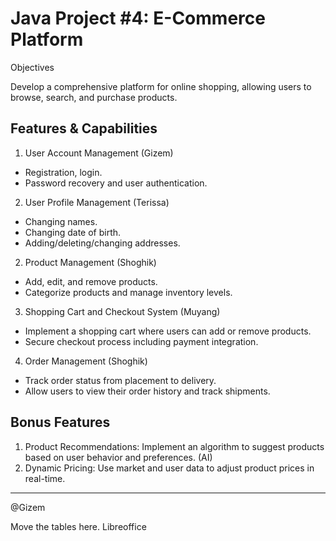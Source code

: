 # Java Project #4: E-Commerce Platform
Objectives

Develop a comprehensive platform for online shopping, allowing users to browse, search, and purchase products.

## Features & Capabilities

1. User Account Management (Gizem)
- Registration, login.
- Password recovery and user authentication.

2. User Profile Management (Terissa)
- Changing names.
- Changing date of birth.
- Adding/deleting/changing addresses.

2. Product Management (Shoghik)
- Add, edit, and remove products.
- Categorize products and manage inventory levels.

3. Shopping Cart and Checkout System (Muyang)
- Implement a shopping cart where users can add or remove products.
- Secure checkout process including payment integration.

4. Order Management (Shoghik)
- Track order status from placement to delivery.
- Allow users to view their order history and track shipments.

## Bonus Features

1. Product Recommendations: Implement an algorithm to suggest products based on user behavior and preferences. (AI)
2. Dynamic Pricing: Use market and user data to adjust product prices in real-time.





----------
@Gizem

Move the tables here. Libreoffice







